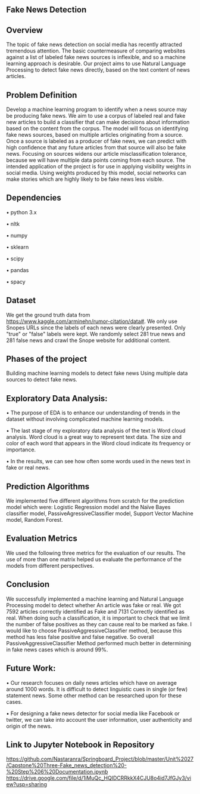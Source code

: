 ## Fake News Detection

## Overview


The topic of fake news detection on social media has recently attracted tremendous attention. The basic countermeasure of comparing websites against a list of labeled fake news sources is inflexible, and so a machine learning approach is desirable. Our project aims to use Natural Language Processing to detect fake news directly, based on the text content of news articles.

## Problem Definition

Develop a machine learning program to identify when a news source may be producing fake news. We aim to use a corpus of labeled real and fake new articles to build a classifier that can make decisions about information based on the content from the corpus. The model will focus on identifying fake news sources, based on multiple articles originating from a source. Once a source is labeled as a producer of fake news, we can predict with high confidence that any future articles from that source will also be fake news. Focusing on sources widens our article misclassification tolerance, because we will have multiple data points coming from each source.
The intended application of the project is for use in applying visibility weights in social media. Using weights produced by this model, social networks can make stories which are highly likely to be fake news less visible.

## Dependencies

• python 3.x

• nltk

• numpy

• sklearn

• scipy

• pandas

• spacy

## Dataset

We get the ground truth data from https://www.kaggle.com/arminehn/rumor-citation/data#. We only use Snopes URLs since the labels of each news were clearly presented. Only "true" or "false" labels were kept. We randomly select 281 true news and 281 false news and crawl the Snope website for additional content.


## Phases of the project

Building machine learning models to detect fake news
Using multiple data sources to detect fake news.

## Exploratory Data Analysis:


•	The purpose of EDA is to enhance our understanding of trends in the dataset without involving complicated machine learning models. 

•	The last stage of my exploratory data analysis of the text is Word cloud analysis. Word cloud is a great way to represent text data. The size and color of each word that appears in the Word cloud indicate its frequency or importance.

•	In the results, we can see how often some words used in the news text in fake or real news.


## Prediction Algorithms 

We implemented five different algorithms from scratch for the prediction model which were: Logistic Regression model and the Naïve Bayes classifier model, PassiveAgressiveClassifier model, Support Vector Machine model, Random Forest. 


## Evaluation Metrics 

We used the following three metrics for the evaluation of our results. The use of more than one matrix helped us evaluate the performance of the models from different perspectives.



## Conclusion

We successfully implemented a machine learning and
Natural Language Processing model to detect whether 
An article was fake or real.
We got 7592 articles correctly identified as Fake and 7131
Correctly identified as real. When doing such a classification, 
it is important to check that we limit the number of false positives 
as they can cause real to be marked as fake.
I would like to choose PassiveAggressiveClassifier method, because this 
method has less false positive and false negative.
So overall PassiveAggressiveClassifier Method performed much better in 
determining in fake news cases which is around 99%.


## Future Work:



• Our research focuses on daily news articles which have on average around
 1000 words. It is difficult to detect linguistic cues in single (or few) statement
news. Some other method can be researched upon for these cases.


• For designing a fake news detector for social media like Facebook or twitter,
we can take into account the user information, user authenticity and origin of
the news.


## Link to Jupyter Notebook in Repository

https://github.com/Nastaranra/Springboard_Project/blob/master/Unit%2027/Capstone%20Three-Fake_news_detection%20-%20Step%206%20Documentation.ipynb
https://drive.google.com/file/d/1iMuQc_HQIDCRRkkX4CJU8o4id7JfGJy3/view?usp=sharing
